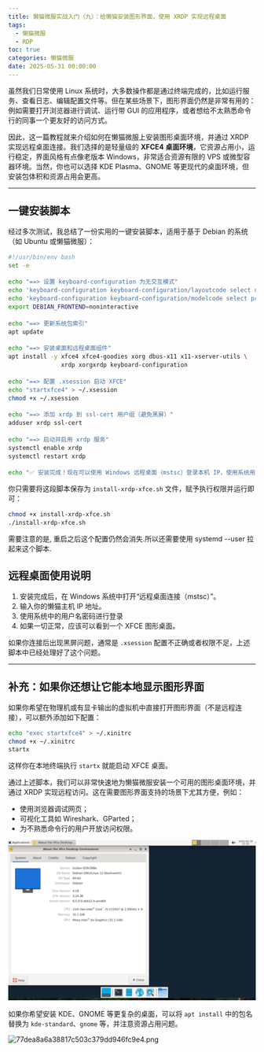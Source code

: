 ```yaml
---
title: 懒猫微服实战入门（九）：给懒猫安装图形界面，使用 XRDP 实现远程桌面
tags:
  - 懒猫微服
  - RDP
toc: true
categories: 懒猫微服
date: 2025-05-31 00:00:00
---
```


虽然我们日常使用 Linux 系统时，大多数操作都是通过终端完成的，比如运行服务、查看日志、编辑配置文件等。但在某些场景下，图形界面仍然是非常有用的：例如需要打开浏览器进行调试、运行带 GUI 的应用程序，或者想给不太熟悉命令行的同事一个更友好的访问方式。

因此，这一篇教程就来介绍如何在懒猫微服上安装图形桌面环境，并通过 XRDP 实现远程桌面连接。我们选择的是轻量级的 **XFCE4 桌面环境**，它资源占用小，运行稳定，界面风格有点像老版本 Windows，非常适合资源有限的 VPS 或微型容器环境。当然，你也可以选择 KDE Plasma、GNOME 等更现代的桌面环境，但安装包体积和资源占用会更高。

---

## 一键安装脚本

经过多次测试，我总结了一份实用的一键安装脚本，适用于基于 Debian 的系统（如 Ubuntu 或懒猫微服）：

<!-- more -->

```bash
#!/usr/bin/env bash
set -e

echo "==> 设置 keyboard-configuration 为无交互模式"
echo 'keyboard-configuration keyboard-configuration/layoutcode select us' | debconf-set-selections
echo 'keyboard-configuration keyboard-configuration/modelcode select pc105' | debconf-set-selections
export DEBIAN_FRONTEND=noninteractive

echo "==> 更新系统包索引"
apt update

echo "==> 安装桌面和远程桌面组件"
apt install -y xfce4 xfce4-goodies xorg dbus-x11 x11-xserver-utils \
               xrdp xorgxrdp keyboard-configuration

echo "==> 配置 .xsession 启动 XFCE"
echo "startxfce4" > ~/.xsession
chmod +x ~/.xsession

echo "==> 添加 xrdp 到 ssl-cert 用户组（避免黑屏）"
adduser xrdp ssl-cert

echo "==> 启动并启用 xrdp 服务"
systemctl enable xrdp
systemctl restart xrdp

echo "✅ 安装完成！现在可以使用 Windows 远程桌面（mstsc）登录本机 IP，使用系统用户名登录 XFCE 桌面。"
```

你只需要将这段脚本保存为 `install-xrdp-xfce.sh` 文件，赋予执行权限并运行即可：

```bash
chmod +x install-xrdp-xfce.sh
./install-xrdp-xfce.sh
```

需要注意的是, 重启之后这个配置仍然会消失.所以还需要使用 systemd --user 拉起来这个脚本.

## 远程桌面使用说明

1. 安装完成后，在 Windows 系统中打开“远程桌面连接（mstsc）”。
2. 输入你的懒猫主机 IP 地址。
3. 使用系统中的用户名密码进行登录
4. 如果一切正常，应该可以看到一个 XFCE 图形桌面。

如果你连接后出现黑屏问题，通常是 `.xsession` 配置不正确或者权限不足，上述脚本中已经处理好了这个问题。

---

## 补充：如果你还想让它能本地显示图形界面

如果你希望在物理机或有显卡输出的虚拟机中直接打开图形界面（不是远程连接），可以额外添加如下配置：

```bash
echo "exec startxfce4" > ~/.xinitrc
chmod +x ~/.xinitrc
startx
```

这样你在本地终端执行 `startx` 就能启动 XFCE 桌面。

通过上述脚本，我们可以非常快速地为懒猫微服安装一个可用的图形桌面环境，并通过 XRDP 实现远程访问。这在需要图形界面支持的场景下尤其方便，例如：

- 使用浏览器调试网页；
- 可视化工具如 Wireshark、GParted；
- 为不熟悉命令行的用户开放访问权限。

![image-20250530112353984](https://raw.githubusercontent.com/cloudsmithy/picgo-imh/master/image-20250530112353984.png)

如果你希望安装 KDE、GNOME 等更复杂的桌面，可以将 `apt install` 中的包名替换为 `kde-standard`、`gnome` 等，并注意资源占用问题。

![77dea8a6a38817c503c379dd946fc9e4.png](https://lzc-playground-1301583638.cos.ap-chengdu.myqcloud.com/guidelines/459/d44ae9de-a552-4745-9a8e-c645ff4def87.png "77dea8a6a38817c503c379dd946fc9e4.png")
